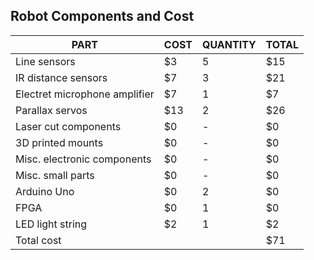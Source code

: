 ## Robot Components and Cost

PART | COST | QUANTITY | TOTAL
------- | ------ | ------ | -------
Line sensors | $3 | 5 | $15
IR distance sensors | $7 | 3 | $21
Electret microphone amplifier | $7 | 1 | $7
Parallax servos | $13 | 2 |$26
Laser cut components | $0 | - | $0
3D printed mounts | $0 | - | $0
Misc. electronic components | $0 | - | $0
Misc. small parts  | $0 | - | $0
Arduino Uno | $0 | 2 | $0
FPGA | $0 | 1 | $0
LED light string | $2 | 1 | $2
Total cost ||| $71
